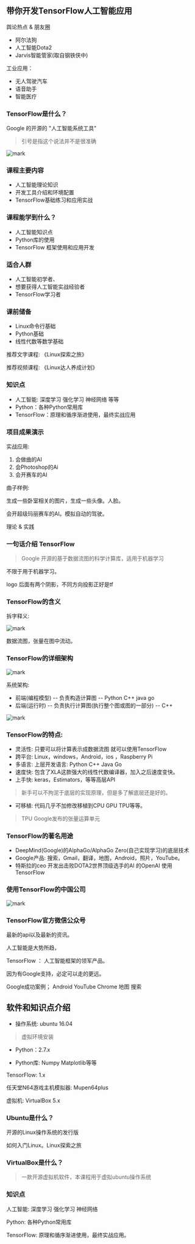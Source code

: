 
## 带你开发TensorFlow人工智能应用

舆论热点 & 朋友圈

- 阿尔法狗 
- 人工智能Dota2
- Jarvis智能管家(取自钢铁侠中)

工业应用：

- 无人驾驶汽车
- 语音助手
- 智能医疗

### TensorFlow是什么？

Google 的开源的 "人工智能系统工具"

>引号是指这个说法并不是很准确

![mark](http://myphoto.mtianyan.cn/blog/180209/i5DgH7fGLA.png?imageslim)

### 课程主要内容

- 人工智能理论知识
- 开发工具介绍和环境配置
- TensorFlow基础练习和应用实战

### 课程能学到什么？

- 人工智能知识点
- Python库的使用
- TensorFlow 框架使用和应用开发

### 适合人群

- 人工智能初学者、
- 想要获得人工智能实战经验者
- TensorFlow学习者

### 课前储备

- Linux命令行基础
- Python基础
- 线性代数等数学基础

推荐文字课程: 《Linux探索之旅》

推荐视频课程: 《Linux达人养成计划》

### 知识点

- 人工智能: 深度学习 强化学习 神经网络 等等
- Python：各种Python常用库
- TensorFlow：原理和循序渐进使用，最终实战应用

### 项目成果演示

实战应用:

1. 会做曲的AI
2. 会Photoshop的Ai
3. 会开赛车的AI

曲子样例:

生成一些卧室相关的图片，生成一些头像。人脸。

会开超级玛丽赛车的AI。模拟自动的驾驶。

理论 & 实践

### 一句话介绍 TensorFlow

>Google 开源的基于数据流图的科学计算库，适用于机器学习

不限于用于机器学习。

logo 后面有两个阴影，不同方向投影正好是tf

### TensorFlow的含义

拆字释义:

![mark](http://myphoto.mtianyan.cn/blog/180209/kibkD3Gb7I.png?imageslim)

数据流图，张量在图中流动。

### TensorFlow的详细架构

![mark](http://myphoto.mtianyan.cn/blog/180209/c927DCh9b1.png?imageslim)

系统架构:

- 前端(编程模型) -- 负责构造计算图 -- Python C++ java go
- 后端(运行时) -- 负责执行计算图(执行整个图或图的一部分) -- C++

![mark](http://myphoto.mtianyan.cn/blog/180209/g21j0mJ9LI.png?imageslim)

### TensorFlow的特点:

- 灵活性: 只要可以将计算表示成数据流图 就可以使用TensorFlow
- 跨平台: Linux，windows，Android，ios ，Raspberry Pi
- 多语言: 上层开发语言: Python C++ Java Go
- 速度快: 包含了XLA这款强大的线性代数编译器，加入之后速度变快。
- 上手快: keras，Estimators，等等高层API

>新手可以不拘泥于底层的实现原理，但是多了解底层还是好的。

- 可移植: 代码几乎不加修改移植到CPU GPU TPU等等。

>TPU Google发布的张量运算单元

### TensorFlow的著名用途

- DeepMind(Google)的AlphaGo/AlphaGo Zero(自己实现学习)的底层技术
- Google产品: 搜索，Gmail，翻译，地图，Android，照片，YouTube。
- 特斯拉的ceo 开发出击败DOTA2世界顶级选手的AI 的OpenAI 使用TensorFlow

### 使用TensorFlow的中国公司

![mark](http://myphoto.mtianyan.cn/blog/180209/8JBJg5gJff.png?imageslim)

### TensorFlow官方微信公众号

最新的api以及最新的资讯。

人工智能是大势所趋，

TensorFlow ： 人工智能框架的领军产品。

因为有Google支持，必定可以走的更远。

Google成功案例； Android YouTube Chrome 地图 搜索

## 软件和知识点介绍

- 操作系统: ubuntu 16.04

>虚拟环境安装

- Python：2.7.x

- Python库: Numpy Matplotlib等等

TensorFlow: 1.x 

任天堂N64游戏主机模拟器: Mupen64plus

虚拟机: VirtualBox 5.x

### Ubuntu是什么？

开源的Linux操作系统的发行版

如何入门Linux。Linux探索之旅

### VirtualBox是什么？

>一款开源虚拟机软件，本课程用于虚拟ubuntu操作系统

### 知识点

人工智能: 深度学习 强化学习 神经网络

Python: 各种Python常用库

TensorFlow: 原理和循序渐进使用，最终实战应用。








